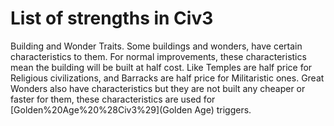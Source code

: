 # List of strengths in Civ3

Building and Wonder Traits.
Some buildings and wonders, have certain characteristics to them. For normal improvements, these characteristics mean the building will be built at half cost. Like Temples are half price for Religious civilizations, and Barracks are half price for Militaristic ones. Great Wonders also have characteristics but they are not built any cheaper or faster for them, these characteristics are used for [Golden%20Age%20%28Civ3%29](Golden Age) triggers.